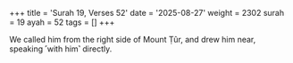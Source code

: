 +++
title = 'Surah 19, Verses 52'
date = '2025-08-27'
weight = 2302
surah = 19
ayah = 52
tags = []
+++

We called him from the right side of Mount Ṭûr, and drew him near, speaking ˹with him˺ directly.